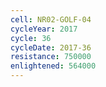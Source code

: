 ```yaml
---
cell: NR02-GOLF-04
cycleYear: 2017
cycle: 36
cycleDate: 2017-36
resistance: 750000
enlightened: 564000
---
```


